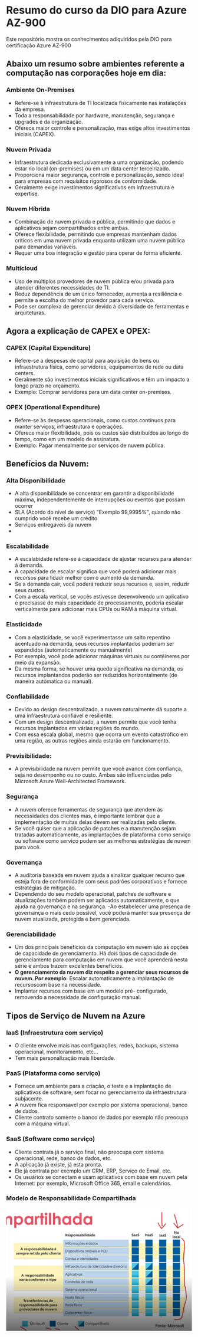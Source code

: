 # Resumo do curso da DIO para Azure AZ-900
Este repositório mostra os conhecimentos adiquiridos pela DIO para certificação Azure AZ-900

## Abaixo um resumo sobre ambientes referente a computação nas corporações hoje em dia:

### Ambiente On-Premises
- Refere-se à infraestrutura de TI localizada fisicamente nas instalações da empresa.
- Toda a responsabilidade por hardware, manutenção, segurança e upgrades é da organização.
- Oferece maior controle e personalização, mas exige altos investimentos iniciais (CAPEX).

### Nuvem Privada
- Infraestrutura dedicada exclusivamente a uma organização, podendo estar no local (on-premises) ou em um data center terceirizado.
- Proporciona maior segurança, controle e personalização, sendo ideal para empresas com requisitos rigorosos de conformidade.
- Geralmente exige investimentos significativos em infraestrutura e expertise.

### Nuvem Híbrida
- Combinação de nuvem privada e pública, permitindo que dados e aplicativos sejam compartilhados entre ambas.
- Oferece flexibilidade, permitindo que empresas mantenham dados críticos em uma nuvem privada enquanto utilizam uma nuvem pública para demandas variáveis.
- Requer uma boa integração e gestão para operar de forma eficiente.

### Multicloud
- Uso de múltiplos provedores de nuvem pública e/ou privada para atender diferentes necessidades de TI.
- Reduz dependência de um único fornecedor, aumenta a resiliência e permite a escolha do melhor provedor para cada serviço.
- Pode ser complexa de gerenciar devido à diversidade de ferramentas e arquiteturas.

## Agora a explicação de CAPEX e OPEX:

### CAPEX (Capital Expenditure)
- Refere-se a despesas de capital para aquisição de bens ou infraestrutura física, como servidores, equipamentos de rede ou data centers.
- Geralmente são investimentos iniciais significativos e têm um impacto a longo prazo no orçamento.
- Exemplo: Comprar servidores para um data center on-premises.

### OPEX (Operational Expenditure)
- Refere-se às despesas operacionais, como custos contínuos para manter serviços, infraestrutura e operações.
- Oferece maior flexibilidade, pois os custos são distribuídos ao longo do tempo, como em um modelo de assinatura.
- Exemplo: Pagar mensalmente por serviços de nuvem pública.

## Benefícios da Nuvem:

### Alta Disponibilidade
- A alta disponibilidade se concentrar em garantir a disponibilidade máxima, independentemente de interrupções ou eventos que possam ocorrer
- SLA (Acordo do nível de serviço) "Exemplo 99,9995%", quando não cumprido você recebe um crédito
- Serviços entregáveis da nuvem
- 
### Escalabilidade
- A escalabidade refere-se á capacidade de ajustar recursos para atender á demanda.
- A capacidade de escalar significa que você poderá adicionar mais recursos para lidadr melhor com o aumento da demanda.
- Se a demanda cair, você poderá reduzir seus recursos e, assim, reduzir seus custos.
- Com a escala vertical, se vocês estivesse desenvolvendo um aplicativo e precisasse de mais capacidade de processamento, poderia escalar verticalmente para adicionar mais CPUs ou RAM á máquina virtual.

### Elasticidade
- Com a elasticidade, se você experimentasse um salto repentino acentuado na demanda, seus recursos implantados poderiam ser expandidos (automaticamente ou manualmente)
- Por exemplo, você pode adicionar máquinas virtuais ou contêineres por meio da expansão.
- Da mesma forma, se houver uma queda significativa na demanda, os recursos implantandos poderão ser reduzidos horizontalmente (de maneira autómatica ou manual).

### Confiabilidade
- Devido ao design descentralizado, a nuvem naturalmente dá suporte a uma infraestrutura confiável e resiliente.
- Com um design descentralizado, a nuvem permite que você tenha recursos implantados em várias regiões do mundo.
- Com essa escala global, mesmo que ocorra um evento catastrófico em uma região, as outras regiões ainda estarão em funcionamento.

### Previsibilidade:
- A previsibilidade na nuvem permite que você avance com confiança, seja no desempenho ou no custo. Ambas são influenciadas pelo Microsoft Azure Well-Architected Framework.

### Segurança
- A nuvem oferece ferramentas de segurança que atendem às necessidades dos clientes mas, é importante lembrar que a implementação de muitas delas devem ser realizadas pelo cliente.
- Se você quiser que a aplicação de patches e a manutenção sejam tratadas automaticamente, as implantações de plataforma como serviço ou software como serviço podem ser as melhores estratégias de nuvem para você.

### Governança
- A auditoria baseada em nuvem ajuda a sinalizar qualquer recurso que esteja fora de conformidade com seus padrões corporativos e fornece estratégias de mitigação.
- Dependendo do seu modelo operacional, patches de software e atualizações também podem ser aplicados automaticamente, o que ajuda na governança e na segurança.
-Ao estabelecer uma presença de governança o mais cedo possível, você poderá manter sua presença de nuvem atualizada, protegida e bem gerenciada.

### Gerenciabilidade
- Um dos principais benefícios da computação em nuvem são as opções de capacidade de gerenciamento. Há dois tipos de capacidade de gerenciamento para computação em nuvem que você aprenderá nesta série e ambos trazem excelentes benefícios.
- **O gerenciamento da nuvem diz respeito a gerenciar seus recursos de nuvem. Por exemplo:**
Escalar automaticamente a implantação de recursoscom base na necessidade.
- Implantar recursos com base em um modelo pré- configurado, removendo a necessidade de configuração manual.

## Tipos de Serviço de Nuvem na Azure

### IaaS (Infraestrutura com serviço)
- O cliente envolve mais nas configurações, redes, backups, sistema operacional, monitoramento, etc...
- Tem mais personalização mais liberdade.

### PaaS (Plataforma como serviço)
- Fornece um ambiente para a criação, o teste e a implantação de aplicativos de software, sem focar no gerenciamento da infraestrutura subjacente.
- A nuvem fica responsavel por exemplo por sistema operacional, banco de dados.
- Cliente contrato somente o banco de dados por exemplo não preocupa com a máquina virtual.

### SaaS (Software como serviço)
- Cliente contrata já o serviço final, não preocupa com sistema operacional, rede, banco de dados, etc.
- A aplicação já existe, já esta pronta.
- Ele já contrata por exemplo um CRM, ERP, Serviço de Email, etc.
- Os usuários se conectam e usam aplicativos com base em nuvem pela Internet: por exemplo, Microsoft Office 365, email e calendários.

### Modelo de Responsabilidade Compartilhada
![alt text](image.png)

